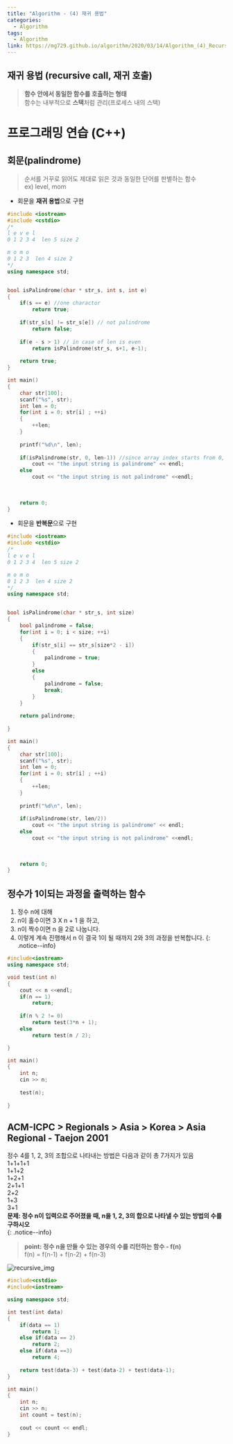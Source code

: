 ```yaml
---
title: "Algorithm - (4) 재귀 용법"
categories:
  - Algorithm
tags:
  - Algorithm
link: https://mg729.github.io/algorithm/2020/03/14/Algorithm_(4)_RecursiveCall/
---
```


## 재귀 용법 (recursive call, 재귀 호출)  
> **함수 안에서 동일한 함수를 호출하는 형태**  
> 함수는 내부적으로 **스택**처럼 관리(프로세스 내의 스택)  

# 프로그래밍 연습 (C++)  

## 회문(palindrome) 
> 순서를 거꾸로 읽어도 제대로 읽은 것과 동일한 단어를 판별하는 함수  
> ex) level, mom  


<!--면접에 자주 출제되는 문제-->


* 회문을 **재귀 용법**으로 구현  

```cpp
#include <iostream>
#include <cstdio>
/*
l e v e l
0 1 2 3 4  len 5 size 2

m o m o
0 1 2 3  len 4 size 2 
*/
using namespace std;


bool isPalindrome(char * str_s, int s, int e)
{
	if(s == e) //one charactor
		return true;
		
	if(str_s[s] != str_s[e]) // not palindrome
		return false;
	
	if(e - s > 1) // in case of len is even
		return isPalindrome(str_s, s+1, e-1);
	
	return true;
}

int main()
{
	char str[100];
	scanf("%s", str);
	int len = 0;
	for(int i = 0; str[i] ; ++i)
	{
		++len;
	}
	
	printf("%d\n", len);
	
	if(isPalindrome(str, 0, len-1)) //since array index starts from 0, the -1 is essential
		cout << "the input string is palindrome" << endl;
	else
		cout << "the input string is not palindrome" <<endl;
	
	
	
	return 0;
}
```

* 회문을 **반복문**으로 구현  

```cpp
#include <iostream>
#include <cstdio>
/*
l e v e l
0 1 2 3 4  len 5 size 2

m o m o
0 1 2 3  len 4 size 2 
*/
using namespace std;


bool isPalindrome(char * str_s, int size)
{
	bool palindrome = false;
	for(int i = 0; i < size; ++i)
	{
		if(str_s[i] == str_s[size*2 - i])
		{
			palindrome = true;
		}
		else
		{
			palindrome = false;
			break;
		}
	}
	
	return palindrome;
		
}

int main()
{
	char str[100];
	scanf("%s", str);
	int len = 0;
	for(int i = 0; str[i] ; ++i)
	{
		++len;
	}
	
	printf("%d\n", len);
	
	if(isPalindrome(str, len/2))
		cout << "the input string is palindrome" << endl;
	else
		cout << "the input string is not palindrome" <<endl;
	
	
	
	return 0;
}
```


## 정수가 1이되는 과정을 출력하는 함수  
1. 정수 n에 대해
2. n이 홀수이면 3 X n + 1 을 하고,
3. n이 짝수이면 n 을 2로 나눕니다.
4. 이렇게 계속 진행해서 n 이 결국 1이 될 때까지 2와 3의 과정을 반복합니다.
{: .notice--info}

```cpp
#include<iostream>
using namespace std;

void test(int n)
{
	cout << n <<endl;
	if(n == 1)
		return;
	
	if(n % 2 != 0)
		return test(3*n + 1);
	else
		return test(n / 2);

}

int main()
{
	int n;
	cin >> n;
	
	test(n);
	
}
```

## ACM-ICPC > Regionals > Asia > Korea > Asia Regional - Taejon 2001  

정수 4를 1, 2, 3의 조합으로 나타내는 방법은 다음과 같이 총 7가지가 있음  
1+1+1+1  
1+1+2  
1+2+1  
2+1+1  
2+2  
1+3  
3+1  
**문제: 정수 n이 입력으로 주어졌을 때, n을 1, 2, 3의 합으로 나타낼 수 있는 방법의 수를 구하시오**  
{: .notice--info}

> **point: 정수 n을 만들 수 있는 경우의 수를 리턴하는 함수 - f(n)**  
> f(n) = f(n-1) + f(n-2) + f(n-3)  


![recursive_img](/images/recursiveimg.png)  


```cpp
#include<cstdio>
#include<iostream>

using namespace std;

int test(int data)
{
	if(data == 1)
		return 1;
	else if(data == 2)
		return 2;
	else if(data ==3)
		return 4;
	
	return test(data-3) + test(data-2) + test(data-1);
}

int main()
{
	int n;
	cin >> n;
	int count = test(n);
	
	cout << count << endl;
}
```

